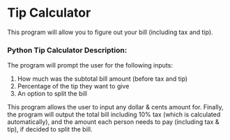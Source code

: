 # **Tip Calculator**
This program will allow you to figure out your bill (including tax and tip).

### Python Tip Calculator Description:
The program will prompt the user for the following inputs:
1.	How much was the subtotal bill amount (before tax and tip)
2.	Percentage of the tip they want to give
3.	An option to split the bill

This program allows the user to input any dollar & cents amount for. 
Finally, the program will output the total bill including 10% tax (which is calculated automatically), and the amount each person needs to pay (including tax & tip), if decided to split the bill.

